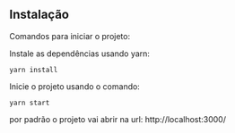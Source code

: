 ## Instalação

Comandos para iniciar o projeto:

Instale as dependências usando yarn:

```
yarn install
```

Inicie o projeto usando o comando:

```
yarn start
```

por padrão o projeto vai abrir na url: http://localhost:3000/

